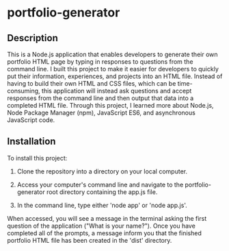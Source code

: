 # portfolio-generator

## Description

This is a Node.js application that enables developers to generate their own portfolio HTML page by typing in responses to questions from the command line. I built this project to make it easier for developers to quickly put their information, experiences, and projects into an HTML file. Instead of having to build their own HTML and CSS files, which can be time-consuming, this application will instead ask questions and accept responses from the command line and then output that data into a completed HTML file. Through this project, I learned more about Node.js, Node Package Manager (npm), JavaScript ES6, and asynchronous JavaScript code.

## Installation

To install this project: 

1. Clone the repository into a directory on your local computer. 

2. Access your computer's command line and navigate to the portfolio-generator root directory containing the app.js file. 

3. In the command line, type either 'node app' or 'node app.js'.

When accessed, you will see a message in the terminal asking the first question of the application ("What is your name?"). Once you have completed all of the prompts, a message inform you that the finished portfolio HTML file has been created in the 'dist' directory. 
